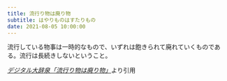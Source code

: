 ```yaml
---
title: 流行り物は廃り物
subtitle: はやりものはすたりもの
date: 2021-08-05 10:00:00
---
```


流行している物事は一時的なもので、いずれは飽きられて廃れていくものである。流行は長続きしないということ。

<cite>[デジタル大辞泉「流行り物は廃り物」](https://dictionary.goo.ne.jp/word/%E6%B5%81%E8%A1%8C%E3%82%8A%E7%89%A9%E3%81%AF%E5%BB%83%E3%82%8A%E7%89%A9/)</cite>より引用